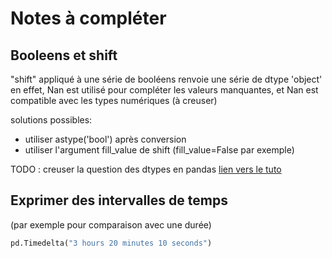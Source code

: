 # Notes à compléter

## Booleens et shift


"shift" appliqué à une série de booléens renvoie une série de dtype 'object'
en effet, Nan est utilisé pour compléter les valeurs manquantes, et Nan est compatible avec les types numériques (à creuser)

solutions possibles:
- utiliser astype('bool') après conversion
- utiliser l'argument fill_value de shift (fill_value=False par exemple)

TODO : creuser la question des dtypes en pandas
[lien vers le tuto](https://pandas.pydata.org/pandas-docs/stable/user_guide/basics.html#dtypes)


## Exprimer des intervalles de temps

(par exemple pour comparaison avec une durée)
```python
pd.Timedelta("3 hours 20 minutes 10 seconds")
```
